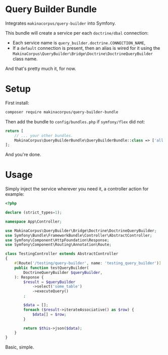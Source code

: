 # Query Builder Bundle

Integrates `makinacorpus/query-builder` into Symfony.

This bundle will create a service per each `doctrine/dbal` connection:

 - Each service name is `query_builder.doctrine.CONNECTION_NAME`,
 - If a `default` connection is present, then an alias is wired for it using the
   `MakinaCorpus\QueryBuilder\Bridge\Doctrine\DoctrineQueryBuilder` class name.

And that's pretty much it, for now.

# Setup

First install:

```sh
composer require makinacorpus/query-builder-bundle
```

Then add the bundle to `config/bundles.php` if `symfony/flex` did not:

```php
return [
    // ... your other bundles.
    MakinaCorpus\QueryBuilderBundle\QueryBuilderBundle::class => ['all' => true],
];
```

And you're done.

# Usage

Simply inject the service wherever you need it, a controller action for example:

```php
<?php

declare (strict_types=1);

namespace App\Controller;

use MakinaCorpus\QueryBuilder\Bridge\Doctrine\DoctrineQueryBuilder;
use Symfony\Bundle\FrameworkBundle\Controller\AbstractController;
use Symfony\Component\HttpFoundation\Response;
use Symfony\Component\Routing\Annotation\Route;

class TestingController extends AbstractController
{
    #[Route('/testing/query-builder', name: 'testing_query_builder')]
    public function testQueryBuilder(
        DoctrineQueryBuilder $queryBuilder,
    ): Response {
        $result = $queryBuilder
            ->select('some_table')
            ->executeQuery()
        ;

        $data = [];
        foreach ($result->iterateAssociative() as $row) {
            $data[] = $row;
        }

        return $this->json($data);
    }
}
```

Basic, simple.
